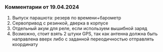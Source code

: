 ### Комментарии от 19.04.2024

1. Выпуск парашюта: резерв по времени+барометр
2. Сервопривод с резинкой, дверка в корпусе 
3. Отдельный акум для реле, если используем вышибной заряд 
4. Возможно, стоит взять 2 штуки GPS, так как антенна должна быть направлена вверх либо с заданной переодичностью отправлять координату
